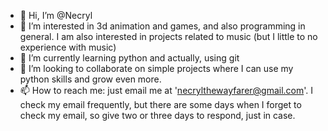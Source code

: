 - 👋 Hi, I’m @Necryl
- 👀 I’m interested in 3d animation and games, and also programming in general. I am also interested in projects related to music (but I little to no experience with music)
- 🌱 I’m currently learning python and actually, using git
- 💞️ I’m looking to collaborate on simple projects where I can use my python skills and grow even more.
- 📫 How to reach me: just email me at 'necrylthewayfarer@gmail.com'. I check my email frequently, but there are some days when I forget to check my email, so give two or three days to respond, just in case.

<!---
Necryl/Necryl is a ✨ special ✨ repository because its `README.md` (this file) appears on your GitHub profile.
You can click the Preview link to take a look at your changes.
--->
